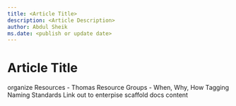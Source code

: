 ```yaml
---
title: <Article Title>
description: <Article Description>
author: Abdul Sheik
ms.date: <publish or update date>
---
```

# Article Title

organize Resources - Thomas
Resource Groups - When, Why, How
Tagging
Naming Standards
Link out to enterpise scaffold docs content